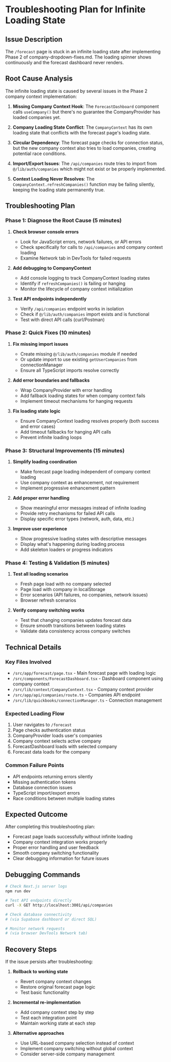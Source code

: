# Troubleshooting Plan for Infinite Loading State

## Issue Description

The `/forecast` page is stuck in an infinite loading state after implementing Phase 2 of company-dropdown-fixes.md. The loading spinner shows continuously and the forecast dashboard never renders.

## Root Cause Analysis

The infinite loading state is caused by several issues in the Phase 2 company context implementation:

1. **Missing Company Context Hook**: The `ForecastDashboard` component calls `useCompany()` but there's no guarantee the CompanyProvider has loaded companies yet.

2. **Company Loading State Conflict**: The `CompanyContext` has its own loading state that conflicts with the forecast page's loading state.

3. **Circular Dependency**: The forecast page checks for connection status, but the new company context also tries to load companies, creating potential race conditions.

4. **Import/Export Issues**: The `/api/companies` route tries to import from `@/lib/auth/companies` which might not exist or be properly implemented.

5. **Context Loading Never Resolves**: The `CompanyContext.refreshCompanies()` function may be failing silently, keeping the loading state permanently true.

## Troubleshooting Plan

### Phase 1: Diagnose the Root Cause (5 minutes)

1. **Check browser console errors**
   - Look for JavaScript errors, network failures, or API errors
   - Check specifically for calls to `/api/companies` and company context loading
   - Examine Network tab in DevTools for failed requests

2. **Add debugging to CompanyContext**
   - Add console logging to track CompanyContext loading states
   - Identify if `refreshCompanies()` is failing or hanging
   - Monitor the lifecycle of company context initialization

3. **Test API endpoints independently**
   - Verify `/api/companies` endpoint works in isolation
   - Check if `@/lib/auth/companies` import exists and is functional
   - Test with direct API calls (curl/Postman)

### Phase 2: Quick Fixes (10 minutes)

1. **Fix missing import issues**
   - Create missing `@/lib/auth/companies` module if needed
   - Or update import to use existing `getUserCompanies` from connectionManager
   - Ensure all TypeScript imports resolve correctly

2. **Add error boundaries and fallbacks**
   - Wrap CompanyProvider with error handling
   - Add fallback loading states for when company context fails
   - Implement timeout mechanisms for hanging requests

3. **Fix loading state logic**
   - Ensure CompanyContext loading resolves properly (both success and error cases)
   - Add timeout fallbacks for hanging API calls
   - Prevent infinite loading loops

### Phase 3: Structural Improvements (15 minutes)

1. **Simplify loading coordination**
   - Make forecast page loading independent of company context loading
   - Use company context as enhancement, not requirement
   - Implement progressive enhancement pattern

2. **Add proper error handling**
   - Show meaningful error messages instead of infinite loading
   - Provide retry mechanisms for failed API calls
   - Display specific error types (network, auth, data, etc.)

3. **Improve user experience**
   - Show progressive loading states with descriptive messages
   - Display what's happening during loading process
   - Add skeleton loaders or progress indicators

### Phase 4: Testing & Validation (5 minutes)

1. **Test all loading scenarios**
   - Fresh page load with no company selected
   - Page load with company in localStorage
   - Error scenarios (API failures, no companies, network issues)
   - Browser refresh scenarios

2. **Verify company switching works**
   - Test that changing companies updates forecast data
   - Ensure smooth transitions between loading states
   - Validate data consistency across company switches

## Technical Details

### Key Files Involved
- `/src/app/forecast/page.tsx` - Main forecast page with loading logic
- `/src/components/ForecastDashboard.tsx` - Dashboard component using company context
- `/src/lib/context/CompanyContext.tsx` - Company context provider
- `/src/app/api/companies/route.ts` - Companies API endpoint
- `/src/lib/quickbooks/connectionManager.ts` - Connection management

### Expected Loading Flow
1. User navigates to `/forecast`
2. Page checks authentication status
3. CompanyProvider loads user's companies
4. Company context selects active company
5. ForecastDashboard loads with selected company
6. Forecast data loads for the company

### Common Failure Points
- API endpoints returning errors silently
- Missing authentication tokens
- Database connection issues
- TypeScript import/export errors
- Race conditions between multiple loading states

## Expected Outcome

After completing this troubleshooting plan:

- Forecast page loads successfully without infinite loading
- Company context integration works properly
- Proper error handling and user feedback
- Smooth company switching functionality
- Clear debugging information for future issues

## Debugging Commands

```bash
# Check Next.js server logs
npm run dev

# Test API endpoints directly
curl -X GET http://localhost:3001/api/companies

# Check database connectivity
# (via Supabase dashboard or direct SQL)

# Monitor network requests
# (via browser DevTools Network tab)
```

## Recovery Steps

If the issue persists after troubleshooting:

1. **Rollback to working state**
   - Revert company context changes
   - Restore original forecast page logic
   - Test basic functionality

2. **Incremental re-implementation**
   - Add company context step by step
   - Test each integration point
   - Maintain working state at each step

3. **Alternative approaches**
   - Use URL-based company selection instead of context
   - Implement company switching without global context
   - Consider server-side company management